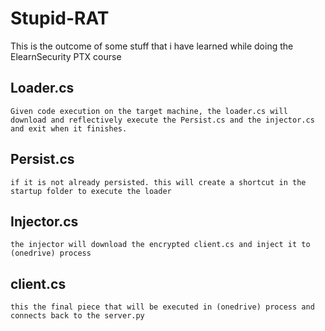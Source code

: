 
# Stupid-RAT

This is the outcome of some stuff that i have learned while doing the ElearnSecurity PTX course


## Loader.cs

    Given code execution on the target machine, the loader.cs will download and reflectively execute the Persist.cs and the injector.cs
    and exit when it finishes.
## Persist.cs 

    if it is not already persisted. this will create a shortcut in the startup folder to execute the loader
    
## Injector.cs
    
    the injector will download the encrypted client.cs and inject it to (onedrive) process
  
## client.cs

    this the final piece that will be executed in (onedrive) process and connects back to the server.py

